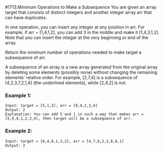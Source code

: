 #1713.Minimum Operations to Make a Subsequence 
You are given an array target that consists of distinct integers and another integer array arr that can have duplicates.

In one operation, you can insert any integer at any position in arr. For example, if arr = [1,4,1,2], you can add 3 in the middle and make it [1,4,3,1,2]. Note that you can insert the integer at the very beginning or end of the array.

Return the minimum number of operations needed to make target a subsequence of arr.

A subsequence of an array is a new array generated from the original array by deleting some elements (possibly none) without changing the remaining elements' relative order. For example, [2,7,4] is a subsequence of [4,2,3,7,2,1,4] (the underlined elements), while [2,4,2] is not.

### Example 1:
``` 
Input: target = [5,1,3], arr = [9,4,2,3,4]
Output: 2
Explanation: You can add 5 and 1 in such a way that makes arr = [5,9,4,1,2,3,4], then target will be a subsequence of arr.
```
### Example 2:
``` 
Input: target = [6,4,8,1,3,2], arr = [4,7,6,2,3,8,6,1]
Output: 3
```